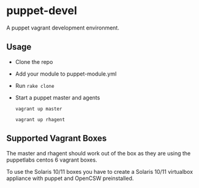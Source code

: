 # puppet-devel

A puppet vagrant development environment.

## Usage

- Clone the repo
- Add your module to puppet-module.yml
- Run `rake clone`
- Start a puppet master and agents

   `vagrant up master`

   `vagrant up rhagent`
   
## Supported Vagrant Boxes

The master and rhagent should work out of the box as they are using the puppetlabs
centos 6 vagrant boxes.

To use the Solaris 10/11 boxes you have to create a Solaris 10/11 virtualbox appliance with puppet and OpenCSW preinstalled.
